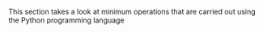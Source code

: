 This section takes a look at minimum operations that are carried out using the Python programming language
